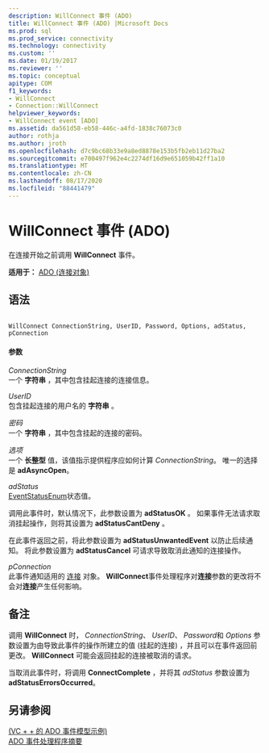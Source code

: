 ```yaml
---
description: WillConnect 事件 (ADO)
title: WillConnect 事件 (ADO) |Microsoft Docs
ms.prod: sql
ms.prod_service: connectivity
ms.technology: connectivity
ms.custom: ''
ms.date: 01/19/2017
ms.reviewer: ''
ms.topic: conceptual
apitype: COM
f1_keywords:
- WillConnect
- Connection::WillConnect
helpviewer_keywords:
- WillConnect event [ADO]
ms.assetid: da561d58-eb58-446c-a4fd-1838c76073c0
author: rothja
ms.author: jroth
ms.openlocfilehash: d7c9bc68b33e9a8ed8878e153b5fb2eb11d27ba2
ms.sourcegitcommit: e700497f962e4c2274df16d9e651059b42ff1a10
ms.translationtype: MT
ms.contentlocale: zh-CN
ms.lasthandoff: 08/17/2020
ms.locfileid: "88441479"
---
```

# <a name="willconnect-event-ado"></a>WillConnect 事件 (ADO)
在连接开始之前调用 **WillConnect** 事件。  
  
 **适用于：** [ADO (连接对象) ](../../../ado/reference/ado-api/connection-object-ado.md)  
  
## <a name="syntax"></a>语法  
  
```  
  
WillConnect ConnectionString, UserID, Password, Options, adStatus, pConnection  
```  
  
#### <a name="parameters"></a>参数  
 *ConnectionString*  
 一个 **字符串** ，其中包含挂起连接的连接信息。  
  
 *UserID*  
 包含挂起连接的用户名的 **字符串** 。  
  
 *密码*  
 一个 **字符串** ，其中包含挂起的连接的密码。  
  
 *选项*  
 一个 **长整型** 值，该值指示提供程序应如何计算 *ConnectionString*。 唯一的选择是 **adAsyncOpen**。  
  
 *adStatus*  
 [EventStatusEnum](../../../ado/reference/ado-api/eventstatusenum.md)状态值。  
  
 调用此事件时，默认情况下，此参数设置为 **adStatusOK** 。 如果事件无法请求取消挂起操作，则将其设置为 **adStatusCantDeny** 。  
  
 在此事件返回之前，将此参数设置为 **adStatusUnwantedEvent** 以防止后续通知。 将此参数设置为 **adStatusCancel** 可请求导致取消此通知的连接操作。  
  
 *pConnection*  
 此事件通知适用的 [连接](../../../ado/reference/ado-api/connection-object-ado.md) 对象。 **WillConnect**事件处理程序对**连接**参数的更改将不会对**连接**产生任何影响。  
  
## <a name="remarks"></a>备注  
 调用 **WillConnect** 时， *ConnectionString*、 *UserID*、 *Password*和 *Options* 参数设置为由导致此事件的操作所建立的值 (挂起的连接) ，并且可以在事件返回前更改。 **WillConnect** 可能会返回挂起的连接被取消的请求。  
  
 当取消此事件时，将调用 **ConnectComplete** ，并将其 *adStatus* 参数设置为 **adStatusErrorsOccurred**。  
  
## <a name="see-also"></a>另请参阅  
 [ (VC + + 的 ADO 事件模型示例) ](../../../ado/reference/ado-api/ado-events-model-example-vc.md)   
 [ADO 事件处理程序摘要](../../../ado/guide/data/ado-event-handler-summary.md)
